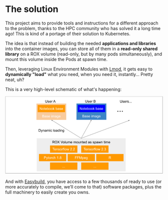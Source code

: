 # The solution

This project aims to provide tools and instructions for a different approach to the problem, thanks to the HPC community who has solved it a long time ago! This is kind of a portage of their solution to Kubernetes.

The idea is that instead of building the needed **applications and libraries** into the container images, you can store all of them in a **read-only shared library** on a ROX volume (read-only, but by many pods simultaneously), and mount this volume inside the Pods at spawn time.

Then, leveraging Linux Environment Modules with [Lmod](https://lmod.readthedocs.io/en/latest/), it gets easy to **dynamically "load"** what you need, when you need it, instantly…​ Pretty neat, uh?

This is a very high-level schematic of what's happening:

![Dynamic Loading](img/dynamic_loading.png)

And with [Easybuild](https://easybuild.io/), you have access to a few thousands of ready to use (or more accurately to compile, we’ll come to that) software packages, plus the full machinery to easily create you owns.
